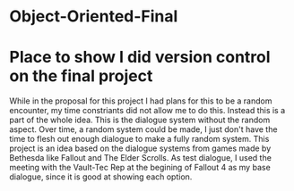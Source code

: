 # Object-Oriented-Final
Place to show I did version control on the final project
========================================================
While in the proposal for this project I had plans for this to be a random encounter, my time constriants did not allow me to do this.
Instead this is a part of the whole idea. This is the dialogue system without the random aspect. Over time, a random system could be made, I just don't have the time to flesh out enough dialogue to make a fully random system.
This project is an idea based on the dialogue systems from games made by Bethesda like Fallout and The Elder Scrolls.
As test dialogue, I used the meeting with the Vault-Tec Rep at the begining of Fallout 4 as my base dialogue, since it is good at showing each option.

